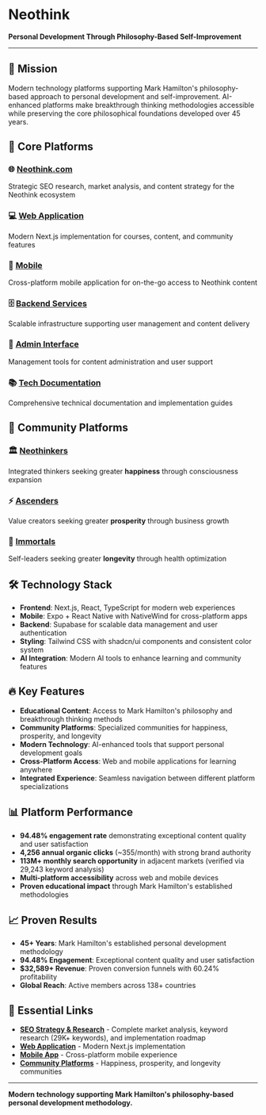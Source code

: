 # Neothink

**Personal Development Through Philosophy-Based Self-Improvement**

---

## 🚀 **Mission**

Modern technology platforms supporting Mark Hamilton's philosophy-based approach to personal development and self-improvement. AI-enhanced platforms make breakthrough thinking methodologies accessible while preserving the core philosophical foundations developed over 45 years.

## 🌟 **Core Platforms**

### **🌐 [Neothink.com](https://github.com/neothink-dao/neothink.com)**
Strategic SEO research, market analysis, and content strategy for the Neothink ecosystem

### **💻 [Web Application](https://github.com/neothink-dao/web)**
Modern Next.js implementation for courses, content, and community features

### **📱 [Mobile](https://github.com/neothink-dao/mobile)**
Cross-platform mobile application for on-the-go access to Neothink content

### **🗄️ [Backend Services](https://github.com/neothink-dao/supabase)**
Scalable infrastructure supporting user management and content delivery

### **🔧 [Admin Interface](https://github.com/neothink-dao/admin)**
Management tools for content administration and user support

### **📚 [Tech Documentation](https://github.com/neothink-dao/neo-tech)**
Comprehensive technical documentation and implementation guides

## 🎯 **Community Platforms**

### **🏛️ [Neothinkers](https://github.com/neothink-dao/neothinkers)**
Integrated thinkers seeking greater **happiness** through consciousness expansion

### **⚡ [Ascenders](https://github.com/neothink-dao/ascenders)**
Value creators seeking greater **prosperity** through business growth

### **🔮 [Immortals](https://github.com/neothink-dao/immortals)**
Self-leaders seeking greater **longevity** through health optimization

## 🛠️ **Technology Stack**

- **Frontend**: Next.js, React, TypeScript for modern web experiences
- **Mobile**: Expo + React Native with NativeWind for cross-platform apps
- **Backend**: Supabase for scalable data management and user authentication
- **Styling**: Tailwind CSS with shadcn/ui components and consistent color system
- **AI Integration**: Modern AI tools to enhance learning and community features

## 🔥 **Key Features**

- **Educational Content**: Access to Mark Hamilton's philosophy and breakthrough thinking methods
- **Community Platforms**: Specialized communities for happiness, prosperity, and longevity
- **Modern Technology**: AI-enhanced tools that support personal development goals
- **Cross-Platform Access**: Web and mobile applications for learning anywhere
- **Integrated Experience**: Seamless navigation between different platform specializations

## 📊 **Platform Performance**

- **94.48% engagement rate** demonstrating exceptional content quality and user satisfaction
- **4,256 annual organic clicks** (~355/month) with strong brand authority
- **113M+ monthly search opportunity** in adjacent markets (verified via 29,243 keyword analysis)
- **Multi-platform accessibility** across web and mobile devices
- **Proven educational impact** through Mark Hamilton's established methodologies

## 📈 **Proven Results**

- **45+ Years**: Mark Hamilton's established personal development methodology
- **94.48% Engagement**: Exceptional content quality and user satisfaction
- **$32,589+ Revenue**: Proven conversion funnels with 60.24% profitability
- **Global Reach**: Active members across 138+ countries

## 🔗 **Essential Links**

- **[SEO Strategy & Research](https://github.com/neothink-dao/neothink.com)** - Complete market analysis, keyword research (29K+ keywords), and implementation roadmap
- **[Web Application](https://github.com/neothink-dao/web)** - Modern Next.js implementation
- **[Mobile App](https://github.com/neothink-dao/mobile)** - Cross-platform mobile experience
- **[Community Platforms](https://github.com/neothink-dao/neothinkers)** - Happiness, prosperity, and longevity communities

---

**Modern technology supporting Mark Hamilton's philosophy-based personal development methodology.**